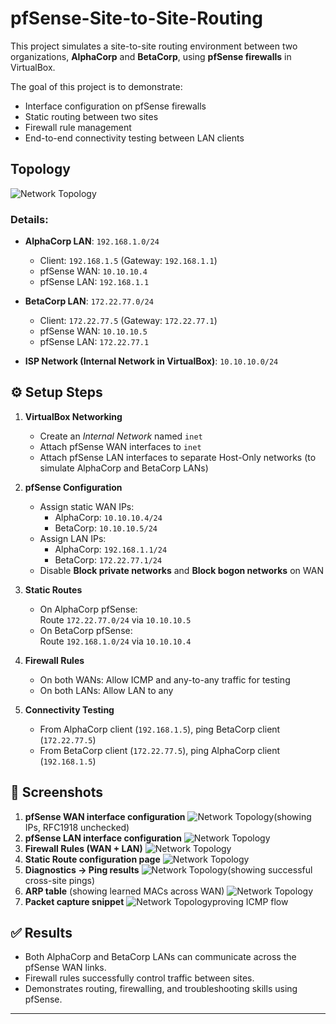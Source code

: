 # pfSense-Site-to-Site-Routing
This project simulates a site-to-site routing environment between two organizations, **AlphaCorp** and **BetaCorp**, using **pfSense firewalls** in VirtualBox. 

The goal of this project is to demonstrate:
- Interface configuration on pfSense firewalls
- Static routing between two sites
- Firewall rule management
- End-to-end connectivity testing between LAN clients

## Topology
![Network Topology](diagram.png)

### Details:
- **AlphaCorp LAN**: `192.168.1.0/24`  
  - Client: `192.168.1.5` (Gateway: `192.168.1.1`)  
  - pfSense WAN: `10.10.10.4`  
  - pfSense LAN: `192.168.1.1`

- **BetaCorp LAN**: `172.22.77.0/24`  
  - Client: `172.22.77.5` (Gateway: `172.22.77.1`)  
  - pfSense WAN: `10.10.10.5`  
  - pfSense LAN: `172.22.77.1`

- **ISP Network (Internal Network in VirtualBox)**: `10.10.10.0/24`  

## ⚙️ Setup Steps
1. **VirtualBox Networking**
   - Create an *Internal Network* named `inet`
   - Attach pfSense WAN interfaces to `inet`
   - Attach pfSense LAN interfaces to separate Host-Only networks (to simulate AlphaCorp and BetaCorp LANs)

2. **pfSense Configuration**
   - Assign static WAN IPs:
     - AlphaCorp: `10.10.10.4/24`
     - BetaCorp: `10.10.10.5/24`
   - Assign LAN IPs:
     - AlphaCorp: `192.168.1.1/24`
     - BetaCorp: `172.22.77.1/24`
   - Disable **Block private networks** and **Block bogon networks** on WAN

3. **Static Routes**
   - On AlphaCorp pfSense:  
     Route `172.22.77.0/24` via `10.10.10.5`
   - On BetaCorp pfSense:  
     Route `192.168.1.0/24` via `10.10.10.4`

4. **Firewall Rules**
   - On both WANs: Allow ICMP and any-to-any traffic for testing
   - On both LANs: Allow LAN to any

5. **Connectivity Testing**
   - From AlphaCorp client (`192.168.1.5`), ping BetaCorp client (`172.22.77.5`)
   - From BetaCorp client (`172.22.77.5`), ping AlphaCorp client (`192.168.1.5`)

## 📸 Screenshots
1. **pfSense WAN interface configuration**
![Network Topology](diagram.png)(showing IPs, RFC1918 unchecked)  
2. **pfSense LAN interface configuration**
![Network Topology](diagram.png)  
3. **Firewall Rules (WAN + LAN)**
![Network Topology](diagram.png)
4. **Static Route configuration page**
![Network Topology](diagram.png)
5. **Diagnostics → Ping results**
![Network Topology](diagram.png)(showing successful cross-site pings)  
6. **ARP table** (showing learned MACs across WAN)
![Network Topology](diagram.png)
7. **Packet capture snippet**
![Network Topology](diagram.png)proving ICMP flow  

## ✅ Results
- Both AlphaCorp and BetaCorp LANs can communicate across the pfSense WAN links.  
- Firewall rules successfully control traffic between sites.  
- Demonstrates routing, firewalling, and troubleshooting skills using pfSense.  

---
